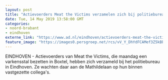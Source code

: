 ```yaml
---
layout: post
title: "Actievoerders Meat the Victims verzamelen zich bij politiebureau Eindhoven"
date: Tue, 14 May 2019 13:58:00 GMT
categories: 
- noord-brabant 
- eindhoven 
externe_link: "https://www.ad.nl/eindhoven/actievoerders-meat-the-victims-verzamelen-zich-bij-politiebureau-eindhoven~a4d87221/"
feature_image: "https://images0.persgroep.net/rcs/vV_Y_DhYdFCAMef3Z5kBbjfTovA/diocontent/148356429/_fitwidth/400/?appId=21791a8992982cd8da851550a453bd7f&quality=0.7"
---
```


EINDHOVEN - Actievoerders van Meat the Victims, die maandag een varkensstal bezetten in Boxtel, hebben zich verzameld bij het politiebureau in Eindhoven. Ze wachten daar aan de Mathildelaan op hun binnen vastgezette collega's.

